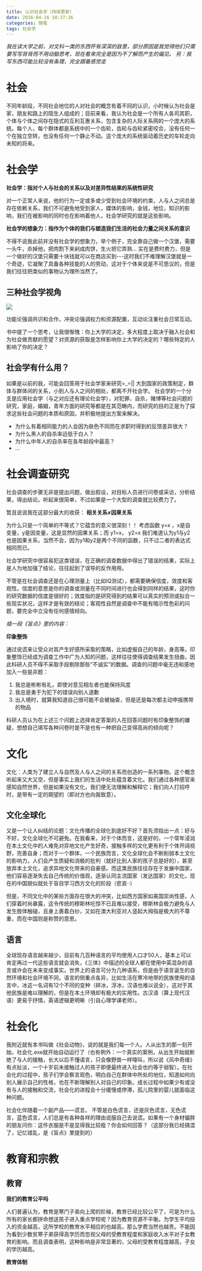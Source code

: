 ```yaml
---
title: 认识社会学（持续更新）
date: 2016-04-16 10:37:36
categories: 随笔
tags: 社会学
---
```


*我在读大学之前，对文科一类的东西怀有深深的敌意，部分原因是我觉得他们只需要写写背背而不用动脑思考，现在看来完全是因为不了解而产生的偏见。
另：我写东西可能比较没有条理，完全跟着感觉走*

# 社会

不同年龄段，不同社会地位的人对社会的概念有着不同的认识，小时候认为社会是家，朋友和路上的陌生人组成的；目前来看，我认为社会是一个所有人各司其职，个体与个体之间存在隐式的互利互惠关系，包含复杂的人际关系网的一个庞大的系统。每个人，每个群体都是系统中的一个齿轮，齿轮与齿轮紧密咬合，没有任何一个在独立空转，也没有任何一个静止不动。这个庞大的系统驱动着历史的车轮走向未知的将来。

# 社会学

**社会学：指对个人与社会的关系以及对差异性结果的系统性研究**

对一个正常人来说，他的行为一定或多或少受到社会环境的约束，人与人之间总是存在依赖关系，我们不可避免地受到家人，媒体的影响，金钱，地位，知识的影响，我们在被影响的同时也在影响着他人，社会学研究的就是这些影响。

**社会学的想象力：指作为个体的我们与塑造我们生活的社会力量之间关系的意识**

不得不说我此前并没有社会学的想象力，举个例子，完全靠自己做一个汉堡，需要一头牛，杀掉他，把肉割下来剁成肉饼，生火把它弄熟... 实在是费时费力，但是一个做好的汉堡只需要十块钱就可以在商店买到---这时我们不难理解汉堡就是一个奇迹，它凝聚了具备各种技能的人的劳动，这对于个体来说是不可思议的，但是我们往往把类似的事物认为理所当然了。

## 三种社会学视角

![](http://i.imgur.com/3RnUpwj.jpg)

功能论强调共识和合作，冲突论强调权力和资源配置，互动论注重社会日常互动。

书中提了一个思考，让我很惭愧：你上大学的决定，多大程度上取决于融入社会和为社会做贡献的愿望？对资源的获取是怎样影响你上大学的决定的？哪些特定的人影响了你的决定？

## 社会学有什么用？

如果是以前的我，可能会回答用于社会学家来研究=_=|| 
大到国家的政策制定，群体与群体间的关系，小到人与人之间的相处，都离不开社会学。
社会学的一个分支是应用社会学（与之对应还有理论社会学），对犯罪，自杀，赌博等社会问题的研究，家庭，婚姻，青年方面的研究等都是在其范畴内，而研究的目的正是为了探求这些社会问题的本质和原因，并积极地提出方案来解决。

- 为什么有着相同能力的人会因为肤色不同而在求职时得到的反馈差异很大？
- 为什么黑人的自杀率远低于白人？
- 为什么中年人的自杀率在各年龄段中最高？
-  ...

# 社会调查研究

社会调查的步骤无非是提出问题，做出假设，对目标人员进行问卷或采访，分析结果，得出结论。听起来很简单，不过如果是一个大型的调查就比较费力了。

暂且说说我在这部分最大的收获：
**相关关系≠因果关系**

为什么只是一个简单的不等式？它蕴含的意义很深刻！！ 考虑函数 y=x ，x是自变量，y是因变量，这是显然的因果关系；而 y1=x， y2=x 我们难道认为y1与y2也是因果关系，当然不会，因为y1和y2是两个不同的函数，只不过二者的表达式相同而已。

社会学研究中很容易犯这类错误，在正确的调查数据中得出了错误的结果，实际上是人为地加强了结论，往往起到了误导的反作用用。

不管是在社会调查还是在心理测量上（比如IQ测试），都需要确保信度，效度和客观性。信度的意思是你的调查或测量在不同时间进行也会得到同样的结果，这时你的研究数据的信度是很好的；效度指的是研究得到的结果可以真实的预测或拟合一些现实状况，这样才是有效的结论；客观性自然是调查中不能有暗示性色彩的问题，要完全中立没有任何感情倾向。

*插一段《盲点》里的内容：*

**印象整饰**

通过说谎来让受众对其产生好感所采取的策略，比如虚报自己的年龄，身高等。印象整饰已经成为调查工作中广为人知的问题，这样往往使得调查结果发生扭曲，因此科研人员不得不采取手段剔除那些“不诚实”的数据。调查的问题中毫无违和感地加入一些是非题：

1.	我总是彬彬有礼，即使对意见相左者也能保持风度
2.	我总是勇于为犯下的错误向别人道歉
3.	出入境时，就算我知道自己很可能不会被抽查，但是还是每次都主动申报携带的物品

科研人员认为在上述三个问题上选择肯定答案的人在回答问题时有印象整饰的嫌疑，想想自己填写各种问卷时是不是也有一种把自己变得高尚的倾向呢？

# 文化

文化：人类为了建立人与自然及人与人之间的关系而创造的一系列事物。这个概念听起来又大又空，但是事实上我们的生活中处处蕴含着文化。我们通过各种感官来感知自然世界，但是如果没有文化，我们便无法理解和解释它；我们向人打招呼时，是带有一定的期望的（即对方也向我致意）。

## 文化全球化

又是一个让人纠结的论题：文化传播的全球化到底好不好？首先须指出一点：好与不好，文化全球化不可避免。在我看来，对于个体而言，这是好的，一个常年浸润在本土文化中的人难免对异地文化产生好奇，接触多样的文化更有利于个体开阔视野，完善自身；而对于一个群体，一个民族而言，文化全球化会不断削弱本土文化的影响力，人们会产生质疑和消极的批判（就好比别人家的孩子总是好的），甚至放弃本土文化，追求异地文化带来的自豪感。而这类民族往往存在于发展中国家，他们容易逐渐失去自己传统的价值观，逐渐认同主流国家（发达国家）的文化，现在的中国貌似就处于盲目学习西方文化的阶段（悲哀··）

但是，不同文化中的某些方面存在很大的冲突，比如西方国家如美国崇尚性感，人们穿着时尚暴露，这令传统的穆斯林吃惊不已且难以接受，穆斯林会极力避免与人发生肢体触碰，且身上裹着白纱，又如在澳大利亚对人竖起大拇指是极大的不尊重，而在中国则是称赞的意思。

## 语言

全球现存语言越来越少，目前有几百种语言的平均使用人口才50人，基本上可以肯定再过一代这些语言就会消失，《三体》中描述的全球人都在使用中英混杂的语言或许会在未来变成事实。世界上的语言可分为几种语系，但是由于语言诞生的自然环境和社会环境不同，语言的侧重点各异，比如生活在寒冷地带的民族使用的语言中，冰这一名词有12个不同的变种（碎冰，浮冰，汉语也难以说全），这对于其他民族是难以理解的，但是在本土环境却有极大的实用性。古汉语（算上现代汉语）更易于抒情，英语逻辑更明晰（引自心理学课老师）。

# 社会化

我附近就有本书叫做《社会动物》，说的就是我们每一个人。人从出生的那一刻开始，社会化.exe就开始自动运行了（也有例外：一个真实的案例，从出生开始就断绝了与人的接触，长大以后不懂语言，只会像野兽一样嚎叫，所以说《风中奇缘》有点扯淡，一个十岁前未接触过人的孩子即便最终进入社会也约等于弱智）。在社会化的过程中，孩子们学会察言观色，明白自己在群体中所处的地位，知道如何向别人展示自己的性格，也在不断理解别人对自己的印象。成长过程中如果少有或没有与人的接触和交流，社会化的进程会十分缓慢或停滞，孤儿院里的婴儿就面临这种问题。

社会化伴随着一个副产品——谎言。 不管是白色谎言，还是灰色谎言，无色谎言，蓝色谎言，人们总是有各种各样的理由说服自己去说谎。如果有一个身材偏胖的朋友问你：这件衣服是不是显得我比较瘦？你会如何回答？（这部分我已经搞混了，记忆错乱，是《盲点》里提到的）

# 教育和宗教

## 教育

**我们的教育公平吗**

人们普遍认为，教育是寒门子弟向上爬的阶梯，教育已经比较公平了，可是为什么所有的家长都拼命想送孩子进入重点学校呢？因为教育资源不平衡。为学生平均投入的资金越高，这所学校的教育水平相应的也越高，那么学费当然也越贵。不能因为看到少数贫寒子弟获得高学历而忽视父母的受教育程度和家庭收入水平对子女教育的影响。而且调查表明，这种影响是非常显著的，父母的受教育程度越高，子女的学历越高。

**教育体制**


